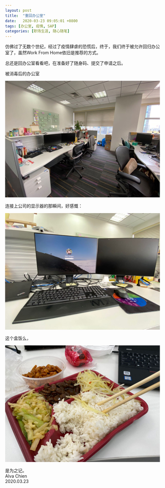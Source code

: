 ```yaml
---
layout: post
title:  "重回办公室"
date:   2020-03-23 09:05:01 +0800
tags: [办公室, 疫情, SAP]
categories: [职场生涯, 随心随笔]
---
```


仿佛过了无数个世纪，经过了疫情肆虐的恐慌后，终于，我们终于被允许回归办公室了，虽然Work From Home依旧是推荐的方式。

总还是回办公室看看吧，在准备好了随身码、提交了申请之后。


被消毒后的办公室

![Pic](/assets/uploads/2020/03/20200323221243.jpg)


连接上公司的显示器的那瞬间，好感慨：

![Pic](/assets/uploads/2020/03/20200323221326.jpg)


这个盒饭么，

![Pic](/assets/uploads/2020/03/20200323221316.jpg)


是为之记。   
Alva Chien   
2020.03.23   
